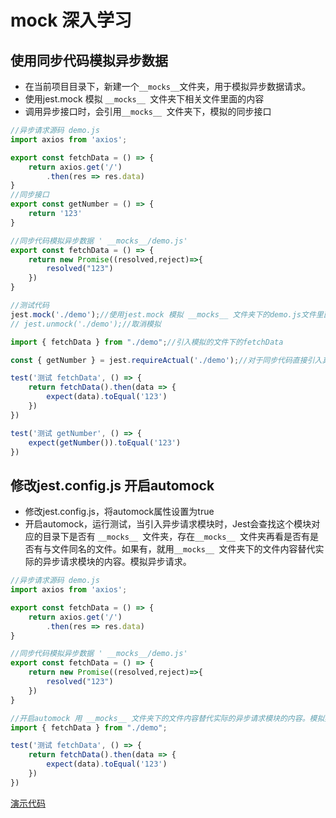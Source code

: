 # mock 深入学习

## 使用同步代码模拟异步数据

- 在当前项目目录下，新建一个```__mocks__```文件夹，用于模拟异步数据请求。
- 使用jest.mock 模拟 ```__mocks__ ```文件夹下相关文件里面的内容
- 调用异步接口时，会引用```__mocks__ ```文件夹下，模拟的同步接口

```javascript
//异步请求源码 demo.js
import axios from 'axios';

export const fetchData = () => {
    return axios.get('/')
        .then(res => res.data)
}
//同步接口
export const getNumber = () => {
    return '123'
}
```

```javascript
//同步代码模拟异步数据 ' __mocks__/demo.js'
export const fetchData = () => {
    return new Promise((resolved,reject)=>{
        resolved("123")
    })
}
```

```javascript
//测试代码
jest.mock('./demo');//使用jest.mock 模拟 __mocks__ 文件夹下的demo.js文件里面的内容
// jest.unmock('./demo');//取消模拟

import { fetchData } from "./demo";//引入模拟的文件下的fetchData

const { getNumber } = jest.requireActual('./demo');//对于同步代码直接引入真实代码的模块

test('测试 fetchData', () => {
    return fetchData().then(data => {
        expect(data).toEqual('123')
    })
})

test('测试 getNumber', () => {
    expect(getNumber()).toEqual('123')
})
```

## 修改jest.config.js 开启automock

- 修改jest.config.js，将automock属性设置为true
- 开启automock，运行测试，当引入异步请求模块时，Jest会查找这个模块对应的目录下是否有 ```__mocks__ ```文件夹，存在```__mocks__ ```文件夹再看是否有是否有与文件同名的文件。如果有，就用```__mocks__ ```文件夹下的文件内容替代实际的异步请求模块的内容。模拟异步请求。

```javascript
//异步请求源码 demo.js
import axios from 'axios';

export const fetchData = () => {
    return axios.get('/')
        .then(res => res.data)
}
```

```javascript
//同步代码模拟异步数据 ' __mocks__/demo.js'
export const fetchData = () => {
    return new Promise((resolved,reject)=>{
        resolved("123")
    })
}
```

```javascript
//开启automock 用 __mocks__ 文件夹下的文件内容替代实际的异步请求模块的内容。模拟异步请求
import { fetchData } from "./demo";

test('测试 fetchData', () => {
    return fetchData().then(data => {
        expect(data).toEqual('123')
    })
})
```

[演示代码](../source_code/10)